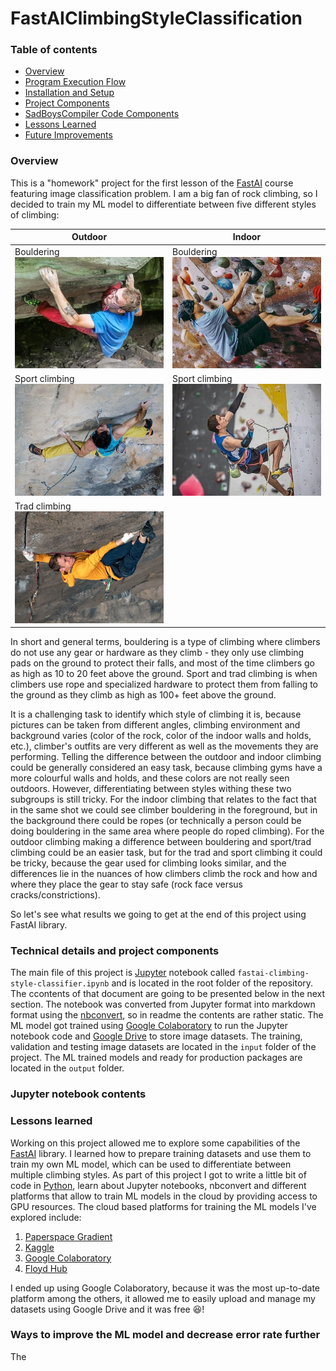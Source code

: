 # FastAIClimbingStyleClassification
### Table of contents
- [Overview](#overview)
- [Program Execution Flow](#program-execution-flow)
- [Installation and Setup](#installation-and-setup)
- [Project Components](#project-components)
- [SadBoysCompiler Code Components](#sadboyscompiler-code-components)
- [Lessons Learned](#lessons-learned)
- [Future Improvements](#future-improvements)

### Overview
This is a "homework" project for the first lesson of the [FastAI](https://course19.fast.ai/) course featuring image classification problem. I am a big fan of rock climbing, so I decided to train my ML model to differentiate between five different styles of climbing:

| Outdoor | Indoor |
| --- | --- |
| Bouldering ![Outdoor bouldering](./Readme_files/Climbing_examples/outdoor_bouldering.jpg) | Bouldering ![Indoor bouldering](./Readme_files/Climbing_examples/indoor_bouldering.jpg) |
| Sport climbing ![Outdoor sport climbing](./Readme_files/Climbing_examples/outdoor_sport_climbing.jpg) | Sport climbing ![Indoor sport climbing](./Readme_files/Climbing_examples/indoor_sport_climbing.jpg) |
| Trad climbing ![Outdoor trad climbing](./Readme_files/Climbing_examples/outdoor_trad_climbing.jpg) | |

In short and general terms, bouldering is a type of climbing where climbers do not use any gear or hardware as they climb - they only use climbing pads on the ground to protect their falls, and most of the time climbers go as high as 10 to 20 feet above the ground. Sport and trad climbing is when climbers use rope and specialized hardware to protect them from falling to the ground as they climb as high as 100+ feet above the ground.

It is a challenging task to identify which style of climbing it is, because pictures can be taken from different angles, climbing environment and background varies (color of the rock, color of the indoor walls and holds, etc.), climber's outfits are very different as well as the movements they are performing. Telling the difference between the outdoor and indoor climbing could be generally considered an easy task, because climbing gyms have a more colourful walls and holds, and these colors are not really seen outdoors. However, differentiating between styles withing these two subgroups is still tricky. For the indoor climbing that relates to the fact that in the same shot we could see climber bouldering in the foreground, but in the background there could be ropes (or technically a person could be doing bouldering in the same area where people do roped climbing). For the outdoor climbing making a difference between bouldering and sport/trad climbing could be an easier task, but for the trad and sport climbing it could be tricky, because the gear used for climbing looks similar, and the differences lie in the nuances of how climbers climb the rock and how and where they place the gear to stay safe (rock face versus cracks/constrictions). 

So let's see what results we going to get at the end of this project using FastAI library.

### Technical details and project components
The main file of this project is [Jupyter](https://jupyter.org/) notebook called ```fastai-climbing-style-classifier.ipynb``` and is located in the root folder of the repository. The ccontents of that document are going to be presented below in the next section. The notebook was converted from Jupyter format into markdown format using the [nbconvert](https://nbconvert.readthedocs.io/en/latest/#), so in readme the contents are rather static. The ML model got trained using [Google Colaboratory](https://colab.research.google.com/notebooks/intro.ipynb) to run the Jupyter notebook code and [Google Drive](https://www.google.com/intl/en_zm/drive/) to store image datasets.
The training, validation and testing image datasets are located in the ```input``` folder of the project. The ML trained models and ready for production packages are located in the ```output``` folder.

### Jupyter notebook contents


### Lessons learned
Working on this project allowed me to explore some capabilities of the [FastAI](https://course19.fast.ai/) library. I learned how to prepare training datasets and use them to train my own ML model, which can be used to differentiate between multiple climbing styles. As part of this project I got to write a little bit of code in [Python](https://www.python.org/), learn about Jupyter notebooks, nbconvert and different platforms that allow to train ML models in the cloud by providing access to GPU resources. The cloud based platforms for training the ML models I've explored include:
1) [Paperspace Gradient](https://gradient.paperspace.com/)
2) [Kaggle](https://www.kaggle.com/)
3) [Google Colaboratory](https://colab.research.google.com/notebooks/intro.ipynb)
4) [Floyd Hub](https://www.floydhub.com/)

I ended up using Google Colaboratory, because it was the most up-to-date platform among the others, it allowed me to easily upload and manage my datasets using Google Drive and it was free :laughing:!

### Ways to improve the ML model and decrease error rate further
The 
